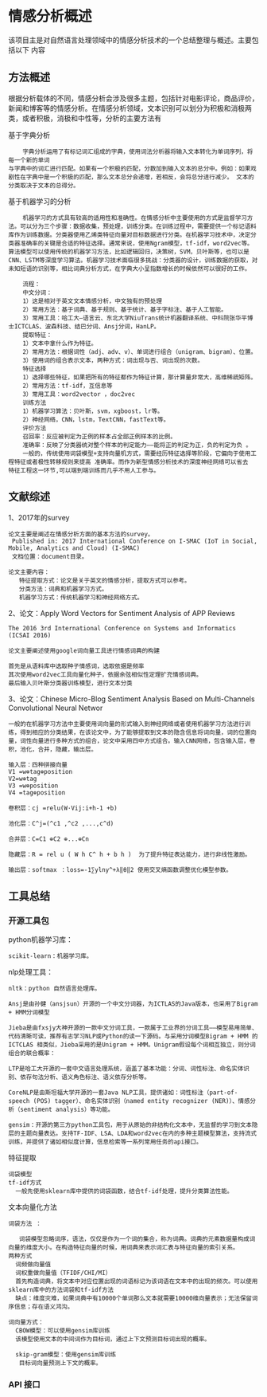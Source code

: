 # 情感分析概述

该项目主是对自然语言处理领域中的情感分析技术的一个总结整理与概述。主要包括以下
内容

## 方法概述
根据分析载体的不同，情感分析会涉及很多主题，包括针对电影评论，商品评价，新闻和博客等的情感分析。在情感分析领域，文本识别可以划分为积极和消极两类，或者积极，消极和中性等，分析的主要方法有  

基于字典分析

        字典分析运用了有标记词汇组成的字典，使用词法分析器将输入文本转化为单词序列，将每一个新的单词  
	与字典中的词汇进行匹配。如果有一个积极的匹配，分数加到输入文本的总分中。例如：如果戏剧性在字典中是一个积极的匹配，那么文本总分会递增，若相反，会将总分进行减少。 文本的分类取决于文本的总得分。

基于机器学习的分析

        机器学习的方式具有较高的适用性和准确性。在情感分析中主要使用的方式是监督学习方法。可以分为三个步骤：数据收集，预处理，训练分类。在训练过程中，需要提供一个标记语料库作为训练数据。分类器使用乙烯类特征向量对目标数据进行分类。在机器学习技术中，决定分类器准确率的关键是合适的特征选择。通常来说，使用Ngram模型，tf-idf，word2vec等。算法模型可以使用传统的机器学习方法，比如逻辑回归，决策树，SVM，贝叶斯等，也可以是CNN、LSTM等深度学习算法。机器学习技术面临很多挑战：分类器的设计，训练数据的获取，对未知短语的识别等，相比词典分析方式，在字典大小呈指数增长的时候依然可以很好的工作。 
        
        流程：
        中文分词：
        1）这是相对于英文文本情感分析，中文独有的预处理
        2）常用方法：基于词典、基于规则、基于统计、基于字标注、基于人工智能。
        3）常用工具：哈工大—语言云、东北大学NiuTrans统计机器翻译系统、中科院张华平博士ICTCLAS、波森科技、结巴分词、Ansj分词，HanLP。
        提取特征：
        1）文本中拿什么作为特征。
        2）常用方法：根据词性（adj、adv、v）、单词进行组合（unigram、bigram）、位置。
        3）使用词的组合表示文本，两种方式：词出现与否、词出现的次数。
        特征选择
        1）选择哪些特征，如果把所有的特征都作为特征计算，那计算量非常大，高维稀疏矩阵。
        2）常用方法：tf-idf，互信息等
        3）常用工具：word2vector ，doc2vec
        训练方法
        1）机器学习算法：贝叶斯，svm，xgboost，lr等。
        2）神经网络，CNN，lstm，TextCNN，fastText等。
        评价方法
        召回率：反应被判定为正例的样本占全部正例样本的比例。
        准确率：反映了分类器统对整个样本的判定能力——能将正的判定为正，负的判定为负 。
        一般的，传统使用词袋模型+支持向量机方式，需要经历特征选择等阶段，它偏向于使用工程特征或者极性转移规则来提高 准确率。而作为新型情感分析技术的深度神经网络可以省去         特征工程这一环节,可以端到端训练而几乎不用人工参与。



## 文献综述

1、2017年的survey  

    论文主要是阐述在情感分析方面的基本方法的survey。  
     Published in: 2017 International Conference on I-SMAC (IoT in Social, Mobile, Analytics and Cloud) (I-SMAC)
     文档位置：document目录。

    论文主要内容：
       特征提取方式：论文是关于英文的情感分析，提取方式可以参考。  
       分类方法：词典和机器学习方式。  
       机器学习方式：传统机器学习和神经网络方式。
         
2、论文：Apply Word Vectors for Sentiment Analysis of APP Reviews

    The 2016 3rd International Conference on Systems and Informatics (ICSAI 2016)

    论文主要阐述使用google词向量工具进行情感词典的构建
    
    首先是从语料库中选取种子情感词，选取依据是频率
    其次使用word2vec工具向量化种子，依据余弦相似性定理扩充情感词典。
    最后输入贝叶斯分类器训练模型，进行文本分类

3、论文：Chinese Micro-Blog Sentiment Analysis Based on Multi-Channels Convolutional Neural Networ

    一般的在机器学习方法中主要使用词向量的形式输入到神经网络或者使用机器学习方法进行训练，得到相应的分类结果，在该论文中，为了能够提取到文本的隐含信息将词向量，词的位置向量，词性向量进行多种方式的组合，论文中采用四中方式组合。输入CNN网络，包含输入层，卷积，池化，合并，隐藏，输出层。

    输入层：四种拼接向量
    V1 =w⊕tag⊕position
    V2=w⊕tag
    V3 =w⊕position
    V4 =tag⊕position
    
    卷积层：cj =relu(W·Vij:i+h-1 +b)

    池化层：C^j=(^c1 ,^c2 ,...,c^d)

    合并层：C=C1 ⊕C2 ⊕...⊕Cn 

    隐藏层：R = rel u ( W h C^ h + b h )  为了提升特征表达能力，进行非线性激励。
    
    输出层：softmax ：loss=-1∑ylny^+λ‖θ‖2 使用交叉熵函数调整优化模型参数。



   	  
## 工具总结

### 开源工具包

python机器学习库：  

    scikit-learn：机器学习库。 

nlp处理工具：  

    nltk：python 自然语言处理库。 

    Ansj是由孙健（ansjsun）开源的一个中文分词器，为ICTLAS的Java版本，也采用了Bigram + HMM分词模型  

    Jieba是由fxsjy大神开源的一款中文分词工具，一款属于工业界的分词工具——模型易用简单、代码清晰可读，推荐有志学习NLP或Python的读一下源码。与采用分词模型Bigram + HMM 的ICTCLAS 相类似，Jieba采用的是Unigram + HMM。Unigram假设每个词相互独立，则分词组合的联合概率： 

    LTP是哈工大开源的一套中文语言处理系统，涵盖了基本功能：分词、词性标注、命名实体识别、依存句法分析、语义角色标注、语义依存分析等。  

    CoreNLP是由斯坦福大学开源的一套Java NLP工具，提供诸如：词性标注（part-of-speech (POS) tagger）、命名实体识别（named entity recognizer (NER)）、情感分析（sentiment analysis）等功能。 

    gensim：开源的第三方python工具包，用于从原始的非结构化文本中，无监督的学习到文本隐层的主题向量表达。支持TF-IDF、LSA、LDA和word2vec在内的多种主题模型算法，支持流式训练，并提供了诸如相似度计算，信息检索等一系列常用任务的api接口。  

特征提取

    词袋模型
    tf-idf方式
      一般先使用sklearn库中提供的词袋函数，结合tf-idf处理，提升分类算法性能。

文本向量化方法

    词袋方法 ：
    
       词袋模型忽略词序，语法，仅仅是作为一个词的集合，称为词典。词典的元素数据量构成词向量的维度大小。在构造特征向量的时候，用词典来表示词汇表与特征向量的索引关系。
    两种方式  
      词频做向量值
      词权重做向量值（TFIDF/CHI/MI）
      首先构造词典，将文本中对应位置出现的词语标记为该词语在文本中的出现的频次。可以使用sklearn库中的方法词袋和tf-idf方法
      缺点：维度灾难，如果词典中有10000个单词那么文本就需要10000维向量表示；无法保留词序信息；存在语义鸿沟。
    
    词向量方式：
      CBOW模型：可以使用gensim库训练
      该模型使用文本的中间词作为目标词，通过上下文预测目标词出现的概率。

      skip-gram模型：使用gensim库训练
       目标词向量预测上下文的概率。


   
###  API 接口
